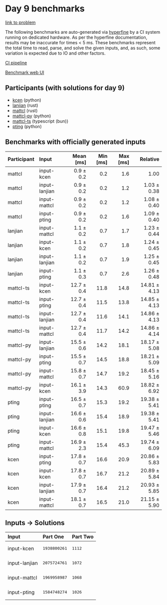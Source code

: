 # Day 9 benchmarks

[link to problem](https://adventofcode.com/2023/day/9)

The following benchmarks are auto-generated via
[hyperfine](https://github.com/sharkdp/hyperfine) by a CI system running on
dedicated hardware. As per the hyperfine documentation, results may be
inaccurate for times < 5 ms. These benchmarks represent the total time to read,
parse, and solve the given inputs, and, as such, some variation is expected due
to IO and other factors.

[CI pipeline](http://ci.papercode.net:8080/teams/main/pipelines/aoc2023)

[Benchmark web UI](https://aoc.ancalagon.black)


## Participants (with solutions for day 9)

- [kcen](https://github.com/kcen/aoc2023) (python)
- [lanjian](https://github.com/lanjian/aoc-2023) (rust)
- [mattcl](https://github.com/mattcl/aoc2023) (rust)
- [mattcl-py](https://github.com/mattcl/aoc2023-py) (python)
- [mattcl-ts](https://github.com/mattcl/aoc2023-js) (typescript (bun))
- [pting](https://github.com/pting/aoc2023) (python)


## Benchmarks with officially generated inputs

| Participant | Input | Mean [ms] | Min [ms] | Max [ms] | Relative |
|:---|:---|---:|---:|---:|---:|
| mattcl | input-kcen | 0.9 ± 0.2 | 0.2 | 1.6 | 1.00 |
| mattcl | input-lanjian | 0.9 ± 0.2 | 0.2 | 1.2 | 1.03 ± 0.38 |
| mattcl | input-mattcl | 0.9 ± 0.2 | 0.2 | 1.2 | 1.08 ± 0.40 |
| mattcl | input-pting | 0.9 ± 0.2 | 0.2 | 1.6 | 1.09 ± 0.40 |
| lanjian | input-mattcl | 1.1 ± 0.2 | 0.7 | 1.7 | 1.23 ± 0.44 |
| lanjian | input-kcen | 1.1 ± 0.2 | 0.7 | 1.8 | 1.24 ± 0.45 |
| lanjian | input-lanjian | 1.1 ± 0.2 | 0.7 | 1.9 | 1.25 ± 0.45 |
| lanjian | input-pting | 1.1 ± 0.3 | 0.7 | 2.6 | 1.26 ± 0.48 |
| mattcl-ts | input-kcen | 12.7 ± 0.4 | 11.8 | 14.8 | 14.81 ± 4.13 |
| mattcl-ts | input-pting | 12.7 ± 0.4 | 11.5 | 13.8 | 14.85 ± 4.13 |
| mattcl-ts | input-lanjian | 12.7 ± 0.4 | 11.6 | 14.1 | 14.86 ± 4.13 |
| mattcl-ts | input-mattcl | 12.7 ± 0.4 | 11.7 | 14.2 | 14.86 ± 4.14 |
| mattcl-py | input-lanjian | 15.5 ± 0.6 | 14.2 | 18.1 | 18.17 ± 5.08 |
| mattcl-py | input-pting | 15.5 ± 0.7 | 14.5 | 18.8 | 18.21 ± 5.09 |
| mattcl-py | input-mattcl | 15.8 ± 0.7 | 14.7 | 19.2 | 18.45 ± 5.16 |
| mattcl-py | input-kcen | 16.1 ± 3.9 | 14.3 | 60.9 | 18.82 ± 6.92 |
| pting | input-pting | 16.5 ± 0.7 | 15.3 | 19.2 | 19.38 ± 5.41 |
| pting | input-lanjian | 16.6 ± 0.6 | 15.4 | 18.9 | 19.38 ± 5.41 |
| pting | input-kcen | 16.6 ± 0.8 | 15.1 | 19.8 | 19.47 ± 5.46 |
| pting | input-mattcl | 16.9 ± 2.3 | 15.4 | 45.3 | 19.74 ± 6.09 |
| kcen | input-pting | 17.8 ± 0.7 | 16.6 | 20.9 | 20.86 ± 5.83 |
| kcen | input-kcen | 17.8 ± 0.7 | 16.7 | 21.2 | 20.89 ± 5.84 |
| kcen | input-lanjian | 17.9 ± 0.7 | 16.4 | 21.2 | 20.93 ± 5.85 |
| kcen | input-mattcl | 18.1 ± 0.7 | 16.5 | 21.0 | 21.15 ± 5.90 |


## Inputs -> Solutions

| Input | Part One | Part Two |
|:---|:---|:---|
|input-kcen|<pre>1938800261</pre>|<pre>1112</pre>|
|input-lanjian|<pre>2075724761</pre>|<pre>1072</pre>|
|input-mattcl|<pre>1969958987</pre>|<pre>1068</pre>|
|input-pting|<pre>1584748274</pre>|<pre>1026</pre>|
